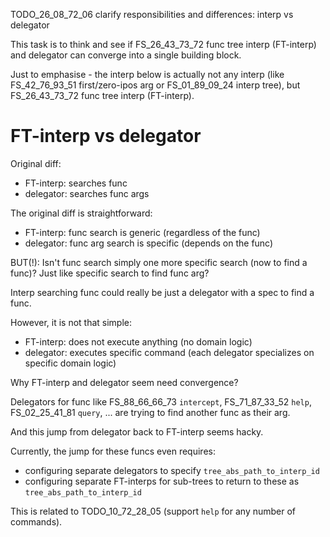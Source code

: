 
TODO_26_08_72_06 clarify responsibilities and differences: interp vs delegator

This task is to think and see if FS_26_43_73_72 func tree interp (FT-interp) and delegator can
converge into a single building block.

Just to emphasise - the interp below is actually not any interp
(like FS_42_76_93_51 first/zero-ipos arg or FS_01_89_09_24 interp tree),
but FS_26_43_73_72 func tree interp (FT-interp).

# FT-interp vs delegator

Original diff:
*   FT-interp: searches func
*   delegator: searches func args

The original diff is straightforward:
*   FT-interp: func search is generic (regardless of the func)
*   delegator: func arg search is specific (depends on the func)

BUT(!): Isn't func search simply one more specific search (now to find a func)? Just like specific search to find func arg?

Interp searching func could really be just a delegator with a spec to find a func.

However, it is not that simple:
*   FT-interp: does not execute anything (no domain logic)
*   delegator: executes specific command (each delegator specializes on specific domain logic)

Why FT-interp and delegator seem need convergence?

Delegators for func like FS_88_66_66_73 `intercept`, FS_71_87_33_52 `help`, FS_02_25_41_81 `query`, ...
are trying to find another func as their arg.

And this jump from delegator back to FT-interp seems hacky.

Currently, the jump for these funcs even requires:
*   configuring separate delegators to specify `tree_abs_path_to_interp_id`
*   configuring separate FT-interps for sub-trees to return to these as `tree_abs_path_to_interp_id`

This is related to TODO_10_72_28_05 (support `help` for any number of commands).
